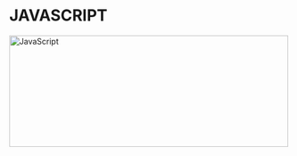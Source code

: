 # JAVASCRIPT
<div>
  <img src="https://itproger.com/img/news/1540394188.jpg" title="JavaScript" alt="JavaScript" width="500" height="200"/>&nbsp;
</div>
